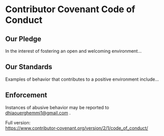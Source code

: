 # Contributor Covenant Code of Conduct

## Our Pledge
In the interest of fostering an open and welcoming environment...

## Our Standards
Examples of behavior that contributes to a positive environment include...

## Enforcement
Instances of abusive behavior may be reported to dhiaouerghemmi1@gmail.com .

Full version: https://www.contributor‑covenant.org/version/2/1/code_of_conduct/
